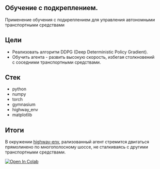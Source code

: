 ## Обучение с подкреплением.
Применение обучения с подкреплением для управления автономными транспортными средствами

## Цели
- Реализовать алгоритм DDPG (Deep Deterministic Policy Gradient).
- Обучить агента - развить высокую скорость, избегая столкновений с соседними транспортными средствами.

## Стек
- python
- numpy
- torch
- gymnasium
- highway_env
- matplotlib



## Итоги
В окружении [highway-env](https://highway-env.farama.org/environments/highway/), рализованный агент стремится двигаться прямолинено по многополосному шоссе, не сталкиваясь с  другими транспортными средствами.

[![Open In Colab](https://colab.research.google.com/assets/colab-badge.svg)](https://colab.research.google.com/drive/1yNZKYGaiIZ3YU4cOkwMMj8I83xH6yyCs?usp=sharing)
